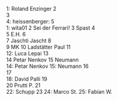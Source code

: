 1: Roland Enzinger
2  
3  
4: heissenberger:
5  
1: wita01
2  Sei der Ferrari!
3  Spast
4  
5  E.H.
6  
7  Jaschti Jascht
8  
9  MK
10  Ladstätter Paul
11  
12:  Luca Lepai
13  
14  Petar Nenkov
15  Neumann  
14: Petar Nenkov
15: Neumann
16  
17    
18: David Palli
19  
20  Prutti P.
21  
22: Schupp 
23
24: Marco St.
25: Fabian W.
